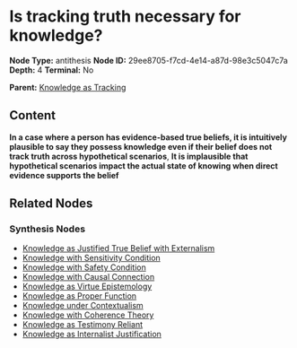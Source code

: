 # Is tracking truth necessary for knowledge?

**Node Type:** antithesis
**Node ID:** 29ee8705-f7cd-4e14-a87d-98e3c5047c7a
**Depth:** 4
**Terminal:** No

**Parent:** [Knowledge as Tracking](knowledge-as-tracking-synthesis-31cbb173-c303-458a-9f6c-7aa5bcc8953b.md)

## Content

**In a case where a person has evidence-based true beliefs, it is intuitively plausible to say they possess knowledge even if their belief does not track truth across hypothetical scenarios**, **It is implausible that hypothetical scenarios impact the actual state of knowing when direct evidence supports the belief**

## Related Nodes

### Synthesis Nodes

- [Knowledge as Justified True Belief with Externalism](knowledge-as-justified-true-belief-with-externalism-synthesis-bf12a4c7-01fa-457a-9823-765922f07e6a.md)
- [Knowledge with Sensitivity Condition](knowledge-with-sensitivity-condition-synthesis-11178dde-8c81-497d-a517-6d7138d293ba.md)
- [Knowledge with Safety Condition](knowledge-with-safety-condition-synthesis-a5b0f66c-e40c-4c51-a490-b7b0e44edce2.md)
- [Knowledge with Causal Connection](knowledge-with-causal-connection-synthesis-16c44eb3-54e3-4382-9de6-c82de4f32dbf.md)
- [Knowledge as Virtue Epistemology](knowledge-as-virtue-epistemology-synthesis-011f4d5e-0691-448b-be03-cbd1e163bf3f.md)
- [Knowledge as Proper Function](knowledge-as-proper-function-synthesis-ce10a1db-a1c3-405b-b265-1f025ef71d65.md)
- [Knowledge under Contextualism](knowledge-under-contextualism-synthesis-0a73780c-4025-489d-8c6b-9849c9c01984.md)
- [Knowledge with Coherence Theory](knowledge-with-coherence-theory-synthesis-8bfe34e3-2e2c-41d2-a391-9b72600a6cf1.md)
- [Knowledge as Testimony Reliant](knowledge-as-testimony-reliant-synthesis-43f1eaca-7b9a-4a57-9857-818692d762d3.md)
- [Knowledge as Internalist Justification](knowledge-as-internalist-justification-synthesis-055ac497-6cd4-45e2-abaa-8eac81883285.md)
